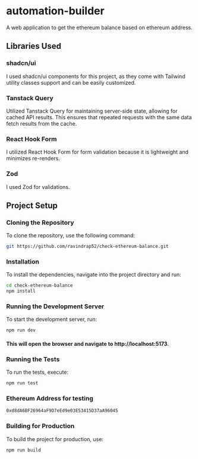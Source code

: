 # automation-builder
A web application to get the ethereum balance based on ethereum address.

## Libraries Used

### shadcn/ui
I used shadcn/ui components for this project, as they come with Tailwind utility classes support and can be easily customized.

### Tanstack Query
Utilized Tanstack Query for maintaining server-side state, allowing for cached API results. This ensures that repeated requests with the same data fetch results from the cache.

### React Hook Form
I utilized React Hook Form for form validation because it is lightweight and minimizes re-renders.

### Zod
I used Zod for validations.


## Project Setup

### Cloning the Repository
To clone the repository, use the following command:
```bash
git https://github.com/ravindrap52/check-ethereum-balance.git
```
### Installation
To install the dependencies, navigate into the project directory and run:
```bash
cd check-ethereum-balance
npm install
```
### Running the Development Server
To start the development server, run:
```bash
npm run dev
```
#### This will open the browser and navigate to http://localhost:5173.

### Running the Tests
To run the tests, execute:
```bash
npm run test
```
### Ethereum Address for testing
```bash
0xd8dA6BF26964aF9D7eEd9e03E53415D37aA96045
```

### Building for Production
To build the project for production, use:
```bash
npm run build
```
